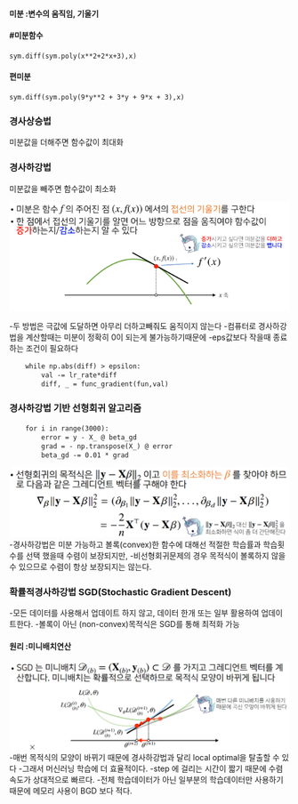 #### 미분 :변수의 움직임, 기울기

#### #미분함수
    sym.diff(sym.poly(x**2+2*x+3),x)     

#### 편미분
    sym.diff(sym.poly(9*y**2 + 3*y + 9*x + 3),x) 

### 경사상승법
미분값을 더해주면 함수값이 최대화

### 경사하강법
미분값을 빼주면 함수값이 최소화

<img src="diff.png">

-두 방법은 극값에 도달하면 아무리 더하고빼줘도 움직이지 않는다
-컴퓨터로 경사하강법을 계산할때는 미분이 정확히 0이 되는게 불가능하기때문에
-eps값보다 작을때 종료하는 조건이 필요하다 

        while np.abs(diff) > epsilon:
            val -= lr_rate*diff
            diff, _ = func_gradient(fun,val)


### 경사하강법 기반 선형회귀 알고리즘

        for i in range(3000):
            error = y - X_ @ beta_gd
            grad = - np.transpose(X_) @ error
            beta_gd -= 0.01 * grad
            
<img src="bgd.PNG">
-경사하강법은 미분 가능하고 볼록(convex)한 함수에 대해선 적절한 학습률과 학습횟수를 선택 했을때 수렴이 보장되지만,
-비선형회귀문제의 경우 목적식이 볼록하지 않을 수 있으므로 수렴이 항상 보장되지는 않는다.


###  확률적경사하강법 SGD(Stochastic Gradient Descent)
-모든 데이터를 사용해서 업데이트 하지 않고, 데이터 한개 또는 일부 활용하여 업데이트한다.
-볼록이 아닌 (non-convex)목적식은 SGD를 통해 최적화 가능

#### 원리 :미니배치연산
<img src="sgd.PNG">
-매번 목적식의 모양이 바뀌기 때문에 경사하강법과 달리 local optimal을 탈출할 수 있다
-그래서 머신러닝 학습에 더 효율적이다.
-step 에 걸리는 시간이 짧기 때문에 수렴속도가 상대적으로 빠르다.
-전체 학습데이터가 아닌 일부분의 학습데이터만 사용하기 때문에 메모리 사용이 BGD 보다 적다.




